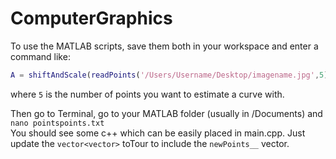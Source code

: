 # ComputerGraphics


To use the MATLAB scripts, save them both in your workspace and enter a command like:  
```MATLAB
A = shiftAndScale(readPoints('/Users/Username/Desktop/imagename.jpg',5))  
```
where ```5``` is the number of points you want to estimate a curve with.  
  
Then go to Terminal, go to your MATLAB folder (usually in /Documents) and ```nano pointspoints.txt```   
You should see some c++ which can be easily placed in main.cpp. Just update the ```vector<vector>``` toTour to include the ```newPoints__``` vector. 


